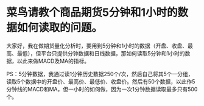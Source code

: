 # 菜鸟请教个商品期货5分钟和1小时的数据如何读取的问题。

大家好，我在做期货量化分析时，要用到5分钟和1小时的数据（开盘、收盘、最高、最低），但平台只提供分钟数据和日线数据，那如何读取5分钟和1小时的数据，以此来做MACD及MA的指标。



PS：5分钟数据，我通过读1分钟历史数据250个/次，然后自己将其5个一分组，读取5个数据中的开盘价、最高价、最低价、收盘价。然后有50个数据，以此作5分钟线的MACD和MA，但一小时的如何做，因为一次1分钟数据读取最多只有500个。